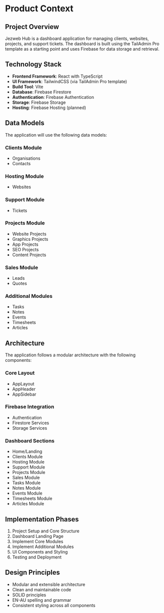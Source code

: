 # Product Context

## Project Overview
Jezweb Hub is a dashboard application for managing clients, websites, projects, and support tickets. The dashboard is built using the TailAdmin Pro template as a starting point and uses Firebase for data storage and retrieval.

## Technology Stack
- **Frontend Framework**: React with TypeScript
- **UI Framework**: TailwindCSS (via TailAdmin Pro template)
- **Build Tool**: Vite
- **Database**: Firebase Firestore
- **Authentication**: Firebase Authentication
- **Storage**: Firebase Storage
- **Hosting**: Firebase Hosting (planned)

## Data Models
The application will use the following data models:

### Clients Module
- Organisations
- Contacts

### Hosting Module
- Websites

### Support Module
- Tickets

### Projects Module
- Website Projects
- Graphics Projects
- App Projects
- SEO Projects
- Content Projects

### Sales Module
- Leads
- Quotes

### Additional Modules
- Tasks
- Notes
- Events
- Timesheets
- Articles

## Architecture
The application follows a modular architecture with the following components:

### Core Layout
- AppLayout
- AppHeader
- AppSidebar

### Firebase Integration
- Authentication
- Firestore Services
- Storage Services

### Dashboard Sections
- Home/Landing
- Clients Module
- Hosting Module
- Support Module
- Projects Module
- Sales Module
- Tasks Module
- Notes Module
- Events Module
- Timesheets Module
- Articles Module

## Implementation Phases
1. Project Setup and Core Structure
2. Dashboard Landing Page
3. Implement Core Modules
4. Implement Additional Modules
5. UI Components and Styling
6. Testing and Deployment

## Design Principles
- Modular and extensible architecture
- Clean and maintainable code
- SOLID principles
- EN-AU spelling and grammar
- Consistent styling across all components